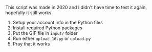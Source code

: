 This script was made in 2020 and I didn't have time to test it again, hopefully it still works.  

1. Setup your account info in the Python files
2. Install required Python packages
3. Put the GIF file in `input/` folder
4. Run either `upload_16.py` or `upload.py`
5. Pray that it works
